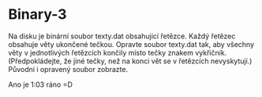 # Binary-3
Na disku je binární soubor texty.dat obsahující řetězce. Každý řetězec obsahuje věty ukončené tečkou. Opravte soubor texty.dat tak, aby všechny věty v jednotlivých řetězcích končily místo tečky znakem vykřičník. (Předpokládejte, že jiné tečky, než na konci vět se v řetězcích nevyskytují.) Původní i opravený soubor zobrazte.


Ano je 1:03 ráno =D
